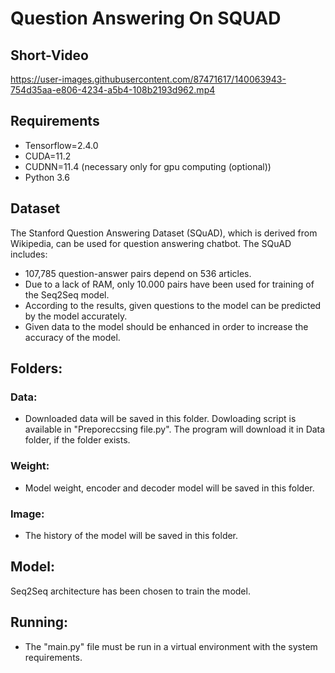 # Question Answering On SQUAD 
## Short-Video
https://user-images.githubusercontent.com/87471617/140063943-754d35aa-e806-4234-a5b4-108b2193d962.mp4
 


## Requirements
- Tensorflow=2.4.0
- CUDA=11.2
- CUDNN=11.4 (necessary only for gpu computing (optional))
- Python 3.6 

## Dataset
The Stanford Question Answering Dataset (SQuAD), which is derived from Wikipedia, can be used for question answering chatbot. The SQuAD includes:
- 107,785 question-answer pairs depend on 536 articles.
- Due to a lack of RAM, only 10.000 pairs have been used for training of the Seq2Seq model.
- According to the results, given questions to the model can be predicted by the model accurately.
- Given data to the model should be enhanced in order to increase the accuracy of the model.

## Folders:
### Data: 
- Downloaded data will be saved in this folder. Dowloading script is available in "Preporeccsing file.py". The program will download it in Data folder, if the folder exists.
### Weight:
- Model weight, encoder and decoder model will be saved in this folder.
### Image:
- The history of the model will be saved in this folder.


## Model:
Seq2Seq architecture has been chosen to train the model.

## Running:
- The "main.py" file must be run in a virtual environment with the system requirements. 
